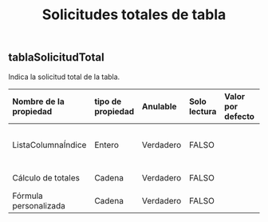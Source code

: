 ﻿---
title: Solicitudes totales de tabla
second_title: Aspose.Cells Cloud Documen
type: docs
url: /es/specification/model/tabletotalrequest/
description: "Aspose.Cells Especificación del modelo de nube: TableTotalRequest. Maneje sin esfuerzo Excel y otros documentos de hoja de cálculo con funciones como abrir, generar, editar, dividir, fusionar, comparar y convertir."
kwords: Excel, Office, hoja de cálculo, nube REST API, TableTotalRequest
weight: 50
---
## **tablaSolicitudTotal**

 Indica la solicitud total de la tabla.

| Nombre de la propiedad| tipo de propiedad| Anulable| Solo lectura| Valor por defecto| Descripción|
|:- |:- |:- |:- |:- |:- |
| ListaColumnaÍndice| Entero| Verdadero| FALSO|| Indica el índice de la columna de la lista.|
| Cálculo de totales| Cadena| Verdadero| FALSO|| Indica cálculo de totales.|
| Fórmula personalizada| Cadena| Verdadero| FALSO||Indica fórmula personalizada.|

